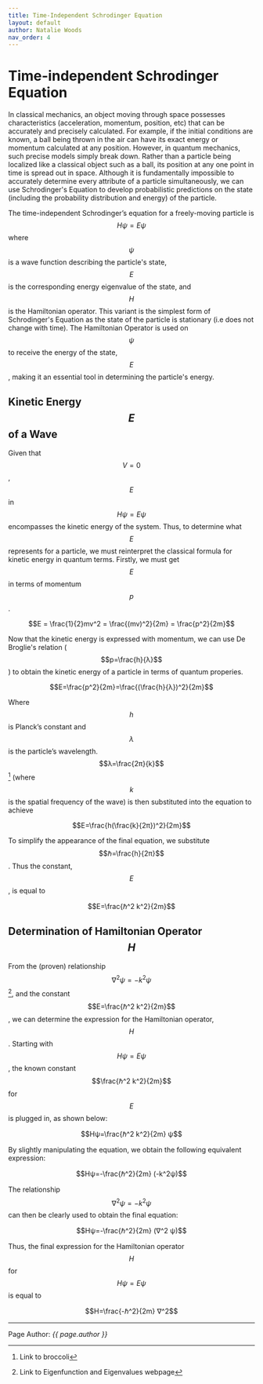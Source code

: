 ```yaml
---
title: Time-Independent Schrodinger Equation
layout: default
author: Natalie Woods
nav_order: 4
---
```


# Time-independent Schrodinger Equation
In classical mechanics, an object moving through space possesses characteristics (acceleration, momentum, position, etc) that can be accurately and precisely calculated. For example, if the initial conditions are known, a ball being thrown in the air can have its exact energy or momentum calculated at any position. However, in quantum mechanics, such precise models simply break down. Rather than a particle being localized like a classical object such as a ball, its position at any one point in time is spread out in space.  Although it is fundamentally impossible to accurately determine every attribute of a particle simultaneously, we can use Schrodinger's Equation to develop probabilistic predictions on the state (including the probability distribution and energy) of the particle.

The time-independent Schrodinger’s equation for a freely-moving particle is $$Hψ=Eψ$$ where $$ψ$$ is a wave function describing the particle's state, $$E$$ is the corresponding energy eigenvalue of the state, and $$H$$ is the Hamiltonian operator. This variant is the simplest form of Schrodinger's Equation as the state of the particle is stationary (i.e does not change with time). The Hamiltonian Operator is used on $$\psi$$ to receive the energy of the state, $$E$$, making it an essential tool in determining the particle's energy.

## Kinetic Energy $$E$$ of a Wave
Given that $$V=0$$, $$E$$ in $$Hψ=Eψ$$ encompasses the kinetic energy of the system. Thus, to determine what $$E$$ represents for a particle, we must reinterpret the classical formula for kinetic energy in quantum terms. Firstly, we must get $$E$$ in terms of momentum $$p$$.

$$E = \frac{1}{2}mv^2 = \frac{(mv)^2}{2m} = \frac{p^2}{2m}$$

Now that the kinetic energy is expressed with momentum, we can use De Broglie's relation ($$p=\frac{h}{λ}$$) to obtain the kinetic energy of a particle in terms of quantum properies.

$$E=\frac{p^2}{2m}=\frac{(\frac{h}{λ})^2}{2m}$$

Where $$h$$ is Planck’s constant and $$λ$$ is the particle’s wavelength.
$$λ=\frac{2π}{k}$$ [^1] (where $$k$$ is the spatial frequency of the wave) is then substituted into the equation to achieve

$$E=\frac{h(\frac{k}{2π})^2}{2m}$$

To simplify the appearance of the final equation, we substitute $$ℏ=\frac{h}{2π}$$. Thus the constant, $$E$$, is equal to

$$E=\frac{ℏ^2 k^2}{2m}$$

## Determination of Hamiltonian Operator $$H$$
From the (proven) relationship $$∇^2 ψ=-k^2ψ$$ [^2], and the constant $$E=\frac{ℏ^2 k^2}{2m}$$, we can determine the expression for the Hamiltonian operator, $$H$$.
Starting with $$Hψ=Eψ$$, the known constant $$\frac{ℏ^2 k^2}{2m}$$ for $$E$$ is plugged in, as shown below:

$$Hψ=\frac{ℏ^2 k^2}{2m} ψ$$

By slightly manipulating the equation, we obtain the following equivalent expression:

$$Hψ=-\frac{ℏ^2}{2m} (-k^2ψ)$$

The relationship $$∇^2 ψ=-k^2 ψ$$ can then be clearly used to obtain the final equation:

$$Hψ=-\frac{ℏ^2}{2m} (∇^2 ψ)$$

Thus, the final expression for the Hamiltonian operator $$H$$ for $$Hψ=Eψ$$ is equal to

$$H=\frac{-ℏ^2}{2m} ∇^2$$

---

Page Author: *{{ page.author }}*

[^1]: Link to broccoli
[^2]: Link to Eigenfunction and Eigenvalues webpage
